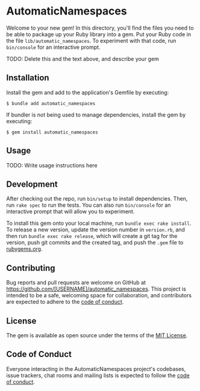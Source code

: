 # AutomaticNamespaces

Welcome to your new gem! In this directory, you'll find the files you need to be able to package up your Ruby library into a gem. Put your Ruby code in the file `lib/automatic_namespaces`. To experiment with that code, run `bin/console` for an interactive prompt.

TODO: Delete this and the text above, and describe your gem

## Installation

Install the gem and add to the application's Gemfile by executing:

    $ bundle add automatic_namespaces

If bundler is not being used to manage dependencies, install the gem by executing:

    $ gem install automatic_namespaces

## Usage

TODO: Write usage instructions here

## Development

After checking out the repo, run `bin/setup` to install dependencies. Then, run `rake spec` to run the tests. You can also run `bin/console` for an interactive prompt that will allow you to experiment.

To install this gem onto your local machine, run `bundle exec rake install`. To release a new version, update the version number in `version.rb`, and then run `bundle exec rake release`, which will create a git tag for the version, push git commits and the created tag, and push the `.gem` file to [rubygems.org](https://rubygems.org).

## Contributing

Bug reports and pull requests are welcome on GitHub at https://github.com/[USERNAME]/automatic_namespaces. This project is intended to be a safe, welcoming space for collaboration, and contributors are expected to adhere to the [code of conduct](https://github.com/[USERNAME]/automatic_namespaces/blob/main/CODE_OF_CONDUCT.md).

## License

The gem is available as open source under the terms of the [MIT License](https://opensource.org/licenses/MIT).

## Code of Conduct

Everyone interacting in the AutomaticNamespaces project's codebases, issue trackers, chat rooms and mailing lists is expected to follow the [code of conduct](https://github.com/[USERNAME]/automatic_namespaces/blob/main/CODE_OF_CONDUCT.md).
